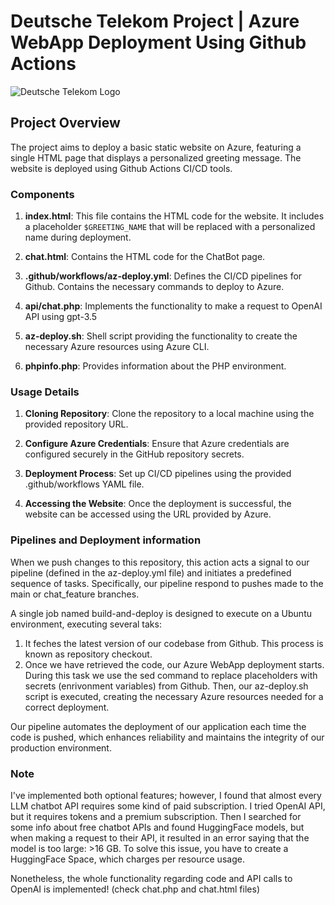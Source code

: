 # Deutsche Telekom Project | Azure WebApp Deployment Using Github Actions

![Deutsche Telekom Logo](https://logos-download.com/wp-content/uploads/2016/11/Deutsche_Telekom_logo_pink.png)


## Project Overview

The project aims to deploy a basic static website on Azure, featuring a single HTML page that displays a personalized greeting message. The website is deployed using Github Actions CI/CD tools.

### Components

1. **index.html**: This file contains the HTML code for the website. It includes a placeholder `$GREETING_NAME` that will be replaced with a personalized name during deployment.

2. **chat.html**: Contains the HTML code for the ChatBot page.
   
3. **.github/workflows/az-deploy.yml**: Defines the CI/CD pipelines for Github. Contains the necessary commands to deploy to Azure.

4. **api/chat.php**: Implements the functionality to make a request to OpenAI API using gpt-3.5

5. **az-deploy.sh**: Shell script providing the functionality to create the necessary Azure resources using Azure CLI.

6. **phpinfo.php**: Provides information about the PHP environment.

### Usage Details

1. **Cloning Repository**: Clone the repository to a local machine using the provided repository URL.

2. **Configure Azure Credentials**: Ensure that Azure credentials are configured securely in the GitHub repository secrets. 

3. **Deployment Process**: Set up CI/CD pipelines using the provided .github/workflows YAML file.

4. **Accessing the Website**: Once the deployment is successful, the website can be accessed using the URL provided by Azure.

### Pipelines and Deployment information

When we push changes to this repository, this action acts a signal to our pipeline (defined in the az-deploy.yml file) and initiates a predefined sequence of tasks. Specifically, our pipeline respond to pushes made to the main or chat_feature branches.

A single job named build-and-deploy is designed to execute on a Ubuntu environment, executing several taks:
1. It feches the latest version of our codebase from Github. This process is known as repository checkout.
2. Once we have retrieved the code, our Azure WebApp deployment starts. During this task we use the sed command to replace placeholders with secrets (enrivonment variables) from Github. Then, our az-deploy.sh script is executed, creating the necessary Azure resources needed for a correct deployment.

Our pipeline automates the deployment of our application each time the code is pushed, which enhances reliability and maintains the integrity of our production environment.

### Note

I've implemented both optional features; however, I found that almost every LLM chatbot API requires some kind of paid subscription. I tried OpenAI API, but it requires tokens and a premium subscription. Then I searched for some info about free chatbot APIs and found HuggingFace models, but when making a request to their API, it resulted in an error saying that the model is too large: >16 GB. To solve this issue, you have to create a HuggingFace Space, which charges per resource usage.

Nonetheless, the whole functionality regarding code and API calls to OpenAI is implemented! (check chat.php and chat.html files)

